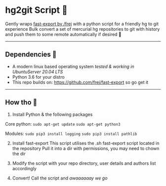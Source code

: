 # hg2git Script :corn:
Gently wraps [fast-export by /frej](https://github.com/frej/fast-export) with a python script for a friendly hg to git experience
Bulk convert a set of mercurial hg repositories to git with history and push them to some remote automatically if desired :rocket:

---

## Dependencies :cactus:
- A modern linux based operating system *tested & working in UbuntuServer 20.04 LTS*
- Python 3.6 for your distro
- This repo builds on: https://github.com/frej/fast-export so go get it

---

## How tho :information_desk_person:

1. Install Python & the following packages

Core python:
`sudo apt-get update`
`sudo apt-get python3`

Modules:
`sudo pip3 install logging`
`sudo pip3 install pathlib`

2. Install fast-export 
This script utilises the .sh fast-export script located in the repository
Pull it into a dir with permissions, you may need to chown the dir

3. Modify the script with your repo directory, user details and authors list accordingly

4. Convert! Call the script and *awaaaaaay we go*
